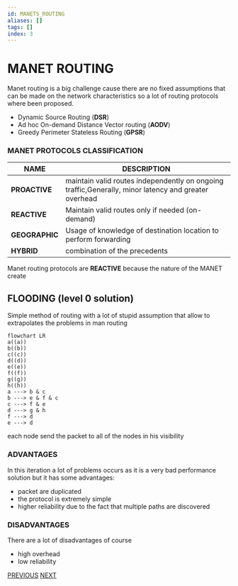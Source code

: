 ```yaml
---
id: MANETS_ROUTING
aliases: []
tags: []
index: 3
---
```


# MANET ROUTING

Manet routing is a big challenge cause there are no fixed assumptions that can be made on the network characteristics so a lot of routing protocols where been proposed.

- Dynamic Source Routing (**DSR**)
- Ad hoc On-demand Distance Vector routing (**AODV**)
- Greedy Perimeter Stateless Routing (**GPSR**)

### MANET PROTOCOLS CLASSIFICATION

| **NAME**       | DESCRIPTION                                                                                          |
| -------------- | ---------------------------------------------------------------------------------------------------- |
| **PROACTIVE**  | maintain valid routes independently on ongoing traffic,Generally, minor latency and greater overhead |
| **REACTIVE**   | Maintain valid routes only if needed (on-demand)                                                     |
| **GEOGRAPHIC** | Usage of knowledge of destination location to perform forwarding                                     |
| **HYBRID**     | combination of the precedents                                                                        |

Manet routing protocols are **REACTIVE** because the nature of the MANET create

## FLOODING (level 0 solution)

Simple method of routing with a lot of stupid assumption that allow to extrapolates the problems in man routing

```mermaid
flowchart LR
a((a))
b((b))
c((c))
d((d))
e((e))
f((f))
g((g))
h((h))
a ---> b & c
b ---> e & f & c
c ---> f & e
d ---> g & h
f ---> d
e ---> d
```

each node send the packet to all of the nodes in his visibility

### ADVANTAGES

In this iteration a lot of problems occurs as it is a very bad performance solution but it has some advantages:

- packet are duplicated
- the protocol is extremely simple
- higher reliability due to the fact that multiple paths are discovered

### DISADVANTAGES

There are a lot of disadvantages of course

- high overhead
- low reliability

[PREVIOUS](WIFI_DIRECT.md) [NEXT](DINAMIC_SOURCE_ROUTING.md)

